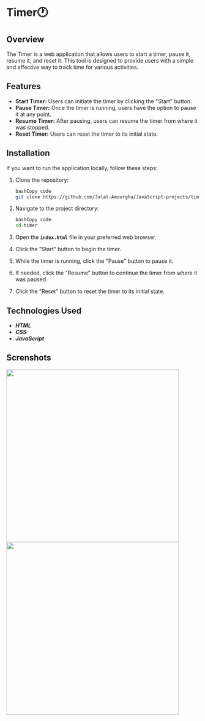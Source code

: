 # **Timer**:clock1:

## **Overview**

The Timer is a web application that allows users to start a timer, pause it, resume it, and reset it. This tool is designed to provide users with a simple and effective way to track time for various activities.

## **Features**

- **Start Timer:** Users can initiate the timer by clicking the "Start" button.
- **Pause Timer:** Once the timer is running, users have the option to pause it at any point.
- **Resume Timer:** After pausing, users can resume the timer from where it was stopped.
- **Reset Timer:** Users can reset the timer to its initial state.


## **Installation**

If you want to run the application locally, follow these steps:

1. Clone the repository:
    
    ```bash
    bashCopy code
    git clone https://github.com/Jalal-Amourgha/JavaScript-projects/timer.git
    
    ```
    
2. Navigate to the project directory:
    
    ```bash
    bashCopy code
    cd timer
    
    ```
    
3. Open the **`index.html`** file in your preferred web browser.
4. Click the "Start" button to begin the timer.
5. While the timer is running, click the "Pause" button to pause it.
6. If needed, click the "Resume" button to continue the timer from where it was paused.
7. Click the "Reset" button to reset the timer to its initial state.



## **Technologies Used**
- ***HTML***
- ***CSS***
- ***JavaScript***


## **Screnshots**

<div>
  <img src="https://media.discordapp.net/attachments/584650557688512533/1178041712233422909/timer1.PNG?ex=6574b3d7&is=65623ed7&hm=4c3e5dae7ab5dfdfd5ca2e07ea2f7dff6196ae96a190104adf17bb7c79dc67cd&=&format=webp&width=887&height=417" width="450"/>
  <img src="https://media.discordapp.net/attachments/584650557688512533/1178041711834976357/timer2.PNG?ex=6574b3d7&is=65623ed7&hm=8f1ee8d38e86a5f20dfec70eb1172885040b699261b2a3ec5322c207fbc733e0&=&format=webp&width=892&height=417" width="450"/>
</div>
